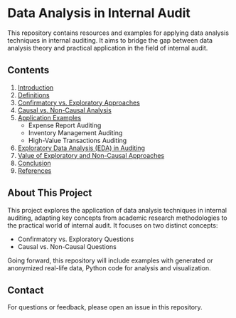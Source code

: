 # Data Analysis in Internal Audit

This repository contains resources and examples for applying data analysis techniques in internal auditing. It aims to bridge the gap between data analysis theory and practical application in the field of internal audit.

## Contents

1. [Introduction](./guide/01_introduction.md)
2. [Definitions](./guide/02_definitions.md)
3. [Confirmatory vs. Exploratory Approaches](./guide/03_confirmatory_exploratory_approaches.md)
4. [Causal vs. Non-Causal Analysis](./causal-vs-non-causal.md)
5. [Application Examples](./application-examples.md)
   - Expense Report Auditing
   - Inventory Management Auditing
   - High-Value Transactions Auditing
6. [Exploratory Data Analysis (EDA) in Auditing](./eda-in-auditing.md)
7. [Value of Exploratory and Non-Causal Approaches](./value-of-approaches.md)
8. [Conclusion](./conclusion.md)
9. [References](./references.md)

## About This Project

This project explores the application of data analysis techniques in internal auditing, adapting key concepts from academic research methodologies to the practical world of internal audit. It focuses on two distinct concepts:

- Confirmatory vs. Exploratory Questions
- Causal vs. Non-Causal Questions

Going forward, this repository will include examples with generated or anonymized real-life data, Python code for analysis and visualization.


## Contact

For questions or feedback, please open an issue in this repository.